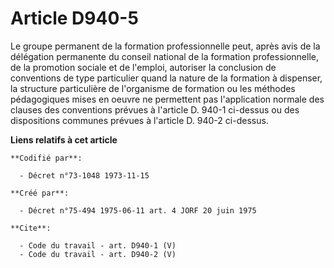 # Article D940-5

Le groupe permanent de la formation professionnelle peut, après avis de la délégation permanente du conseil national de la
formation professionnelle, de la promotion sociale et de l'emploi, autoriser la conclusion de conventions de type particulier
quand la nature de la formation à dispenser, la structure particulière de l'organisme de formation ou les méthodes
pédagogiques mises en oeuvre ne permettent pas l'application normale des clauses des conventions prévues à l'article D. 940-1
ci-dessus ou des dispositions communes prévues à l'article D. 940-2 ci-dessus.

**Liens relatifs à cet article**

	**Codifié par**:

	  - Décret n°73-1048 1973-11-15

	**Créé par**:

	  - Décret n°75-494 1975-06-11 art. 4 JORF 20 juin 1975

	**Cite**:

	  - Code du travail - art. D940-1 (V)
	  - Code du travail - art. D940-2 (V)
